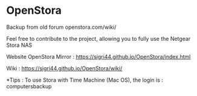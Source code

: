 # OpenStora
Backup from old forum openstora.com/wiki/

Feel free to contribute to the project, allowing you to fully use the Netgear Stora NAS

Website OpenStora Mirror : https://sigri44.github.io/OpenStora/index.html

Wiki : https://sigri44.github.io/OpenStora/wiki/

*Tips : To use Stora with Time Machine (Mac OS), the login is : computersbackup
